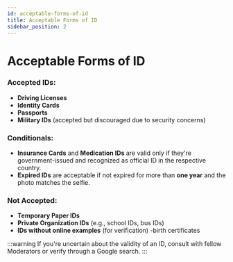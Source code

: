 ```yaml
---
id: acceptable-forms-of-id
title: Acceptable Forms of ID
sidebar_position: 2
---
```


# Acceptable Forms of ID

### Accepted IDs:

- **Driving Licenses**
- **Identity Cards**
- **Passports**
- **Military IDs** (accepted but discouraged due to security concerns)

### Conditionals:

- **Insurance Cards** and **Medication IDs** are valid only if they're government-issued and recognized as official ID in the respective country.
- **Expired IDs** are acceptable if not expired for more than **one year** and the photo matches the selfie.

### Not Accepted:

- **Temporary Paper IDs**
- **Private Organization IDs** (e.g., school IDs, bus IDs)
- **IDs without online examples** (for verification)
-birth certificates

:::warning
If you're uncertain about the validity of an ID, consult with fellow Moderators or verify through a Google search.
:::
